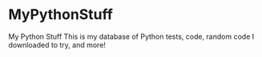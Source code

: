 # MyPythonStuff
 My Python Stuff
This is my database of Python tests, code, random code I downloaded to try, and more!
